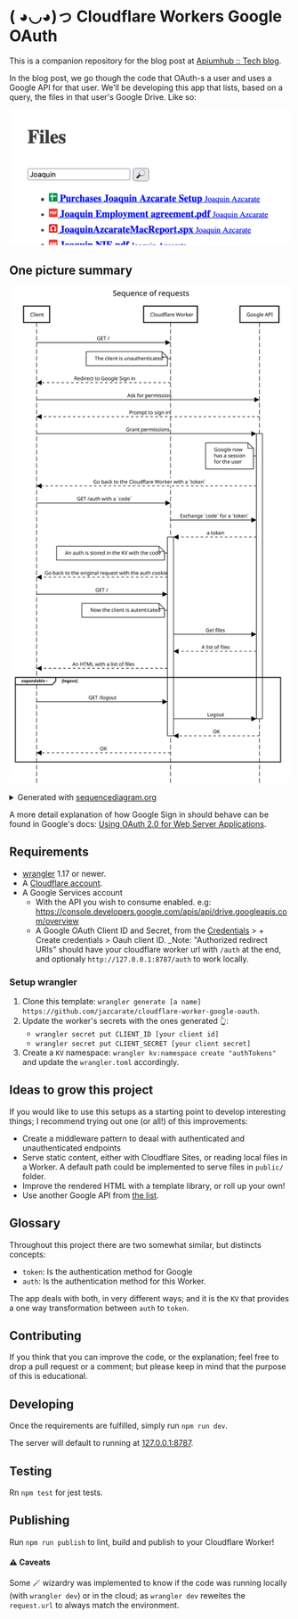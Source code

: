 # ( ◕◡◕)っ Cloudflare Workers Google OAuth

This is a companion repository for the blog post at [Apiumhub :: Tech blog](https://apiumhub.com/tech-blog-barcelona/).

In the blog post, we go though the code that OAuth-s a user and uses a Google API for that user.
We'll be developing this app that lists, based on a query, the files in that user's Google Drive. Like so:

![Result — Design is my passion](./docs/result.png)

## One picture summary
![Sequence of requests](./docs/sequence_of_requests.svg)

<details>
  <summary>Generated with <a href="https://sequencediagram.org/" target="_blank" rel="noopener noreferrer">sequencediagram.org</a></summary>
  <pre><code>title Sequence of requests

Client->Cloudflare Worker: GET /
note left of Cloudflare Worker: The client is unauthenticated
Cloudflare Worker-->Client: Redirect to Google Sign in
Client->Google API: Ask for permission
Google API-->Client: Prompt to sign in
Client->Google API: Grant permissions
activate Google API
note left of Google API: Google now\nhas a session\nfor the user
Google API-->Client: Go back to the Cloudflare Worker with a `token`
Client->Cloudflare Worker: GET /auth with a `code`
Cloudflare Worker->Google API: Exchange `code` for a `token`
Google API-->Cloudflare Worker: a token
activate Cloudflare Worker
note left of Cloudflare Worker: An auth is stored in the KV with the code
Cloudflare Worker-->Client: Go back to the original request with the auth cookie
Client->Cloudflare Worker: GET /
note left of Cloudflare Worker: Now the client is autenticated
Cloudflare Worker->Google API: Get files
Google API-->Cloudflare Worker: A list of files
Cloudflare Worker-->Client: An HTML with a list of files
expandable− logout
Client->Cloudflare Worker: GET /logout
Cloudflare Worker->Google API: Logout
deactivate Google API
Google API-->Cloudflare Worker: OK
deactivate Cloudflare Worker
Cloudflare Worker-->Client: OK
end
  </code></pre>
</details>

A more detail explanation of how Google Sign in should behave can be found in Google's docs: [Using OAuth 2.0 for Web Server Applications](https://developers.google.com/identity/protocols/oauth2/web-server).

## Requirements

- [wrangler](https://developers.cloudflare.com/workers/cli-wrangler/install-update) 1.17 or newer.
- A [Cloudflare account](https://dash.cloudflare.com).
- A Google Services account
  - With the API you wish to consume enabled. e.g: https://console.developers.google.com/apis/api/drive.googleapis.com/overview
  - A Google OAuth Client ID and Secret, from the [Credentials](https://console.cloud.google.com/apis/credentials) > + Create credentials > Oauh client ID. _Note: "Authorized redirect URIs" should have your cloudflare worker url with `/auth` at the end, and optionaly `http://127.0.0.1:8787/auth` to work locally.

### Setup wrangler

1. Clone this template: `wrangler generate [a name] https://github.com/jazcarate/cloudflare-worker-google-oauth`.
1. Update the worker's secrets with the ones generated 👆:
   - `wrangler secret put CLIENT_ID [your client id]`
   - `wrangler secret put CLIENT_SECRET [your client secret]`
1. Create a `KV` namespace: `wrangler kv:namespace create "authTokens"` and update the `wrangler.toml` accordingly.

## Ideas to grow this project
If you would like to use this setups as a starting point to develop interesting things; I recommend trying out one (or all!) of this improvements:

- Create a middleware pattern to deaal with authenticated and unauthenticated endpoints
- Serve static content, either with Cloudflare Sites, or reading local files in a Worker. A default path could be implemented to serve files in `public/` folder.
- Improve the rendered HTML with a template library, or roll up your own!
- Use another Google API from [the list](https://developers.google.com/workspace/products).


## Glossary
Throughout this project there are two somewhat similar, but distincts concepts:
 - `token`: Is the authentication method for Google
 - `auth`: Is the authentication method for this Worker.

The app deals with both, in very different ways; and it is the `KV` that provides a one way transformation between `auth` to `token`.
 
## Contributing
If you think that you can improve the code, or the explanation; feel free to drop a pull request or a comment; but please keep in mind that the purpose of this is educational.

## Developing
Once the requirements are fulfilled, simply run `npm run dev`.

The server will default to running at [127.0.0.1:8787](http://127.0.0.1:8787/).

## Testing
Rn `npm test` for jest tests.

## Publishing
Run `npm run publish` to lint, build and publish to your Cloudflare Worker!

#### ⚠️ Caveats

Some 🪄 wizardry was implemented to know if the code was running locally (with `wrangler dev`) or in the cloud; as `wrangler dev` reweites the `request.url` to always match the environment.